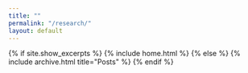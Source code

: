 ```yaml
---
title: ""
permalink: "/research/"
layout: default
---
```


{% if site.show_excerpts %} {% include home.html %} {% else %} {% include archive.html title="Posts" %} {% endif %}
